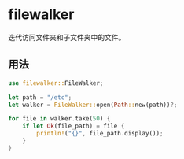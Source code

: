 # filewalker

迭代访问文件夹和子文件夹中的文件。

## 用法

```rust
use filewalker::FileWalker;

let path = "/etc";
let walker = FileWalker::open(Path::new(path))?;

for file in walker.take(50) {
    if let Ok(file_path) = file {
        println!("{}", file_path.display());
    }
}
```
